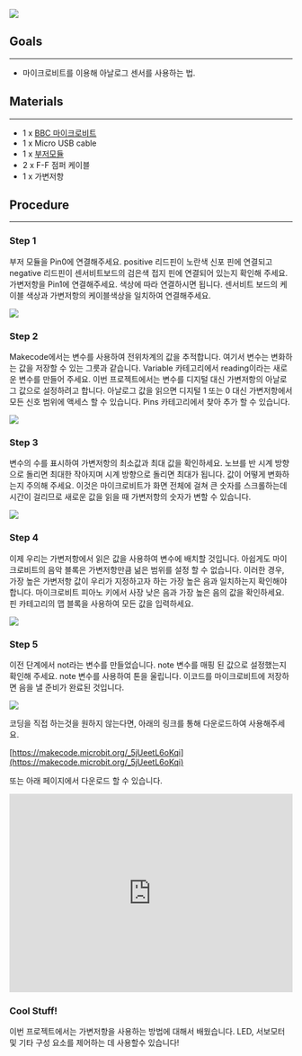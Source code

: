 

![](https://i.imgur.com/TJvoaaV.jpg)

## Goals
---

- 마이크로비트를 이용해 아날로그 센서를 사용하는 법.


## Materials
---

- 1 x [BBC 마이크로비트](http://www.icbanq.com/shop/templete_list.asp?t_idx=163)
- 1 x Micro USB cable
- 1 x [부저모듈](http://www.icbanq.com/shop/templete_list.asp?t_idx=163)
- 2 x F-F 점퍼 케이블
- 1 x 가변저항


## Procedure  
---

### Step 1

부저 모듈을 Pin0에 연결해주세요. positive 리드핀이 노란색 신포 핀에 연결되고 negative 리드핀이 센서비트보드의 검은색 접지 핀에 연결되어 있는지 확인해 주세요.
가변저항을 Pin1에 연결해주세요. 색상에 따라 연결하시면 됩니다. 센서비트 보드의 케이블 색상과 가변저항의 케이블색상을 일치하여 연결해주세요.

![](https://i.imgur.com/PUPIRol.jpg)

### Step 2

Makecode에서는 변수를 사용하여 전위차계의 값을 추적합니다. 여기서 변수는 변화하는 값을 저장할 수 있는 그릇과 같습니다.
Variable 카테고리에서 reading이라는 새로운 변수를 만들어 주세요.
이번 프로젝트에서는 변수를 디지털 대신 가변저항의 아날로그 값으로 설정하려고 합니다.
아날로그 값을 읽으면 디지털 1 또는 0 대신 가변저항에서 모든 신호 범위에 액세스 할 수 있습니다. Pins 카테고리에서 찾아 추가 할 수 있습니다.

![](https://i.imgur.com/DMXaJD9.png)

### Step 3

변수의 수를 표시하여 가변저항의 최소값과  최대 값을 확인하세요.
노브를 반 시계 방향으로 돌리면 최대한 작아지며 시계 방향으로 돌리면 최대가 됩니다.
값이 어떻게 변화하는지 주의해 주세요. 이것은 마이크로비트가 화면 전체에 걸쳐 큰 숫자를 스크롤하는데 시간이 걸리므로 새로운 값을 읽을 때 가변저항의 숫자가 변할 수 있습니다.

![](https://i.imgur.com/eNZiQx8.png)

### Step 4

이제 우리는 가변저항에서 읽은 값을 사용하여 변수에 배치할 것입니다.
아쉽게도 마이크로비트의 음악 블록은 가변저항만큼 넒은 범위를 설정 할 수 없습니다. 이러한 경우, 가장 높은 가변저항 값이 우리가 지정하고자 하는 가장 높은 음과 일치하는지 확인해야 합니다.
마이크로비트 피아노 키에서 사장 낮은 음과 가장 높은 음의 값을 확인하세요.
핀 카테고리의 맵 블록을 사용하여 모든 값을 입력하세요.

![](https://i.imgur.com/WF67giW.png)

### Step 5

이전 단계에서 not라는 변수를 만들었습니다. note 변수를 매핑 된 값으로 설정했는지 확인해 주세요. note 변수를 사용하여 톤을 울립니다. 이코드를 마이크로비트에 저장하면 음을 낼 준비가 완료된 것입니다.

![](https://i.imgur.com/laFfa5r.jpg)

코딩을 직접 하는것을 원하지 않는다면, 아래의 링크를 통해 다운로드하여 사용해주세요.

[https://makecode.microbit.org/_5jUeetL6oKqi](https://makecode.microbit.org/_5jUeetL6oKqi)

또는 아래 페이지에서 다운로드 할 수 있습니다.

<div style="position:relative;height:0;padding-bottom:70%;overflow:hidden;"><iframe style="position:absolute;top:0;left:0;width:100%;height:100%;" src="https://makecode.microbit.org/#pub:_5jUeetL6oKqi" frameborder="0" sandbox="allow-popups allow-forms allow-scripts allow-same-origin"></iframe></div>


### Cool Stuff!

이번 프로젝트에서는 가변저항을 사용하는 방법에 대해서 배웠습니다. LED, 서보모터 및 기타 구성 요소를 제어하는 데 사용할수 있습니다!

